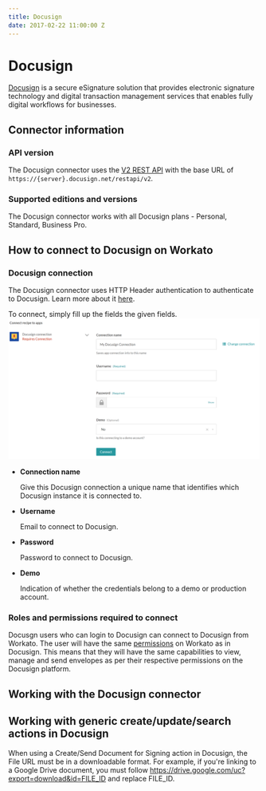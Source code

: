 ```yaml
---
title: Docusign
date: 2017-02-22 11:00:00 Z
---
```


# Docusign
[Docusign](https://www.docusign.com/) is a secure eSignature solution that provides electronic signature technology and digital transaction management services that enables fully digital workflows for businesses.

## Connector information

### API version
The Docusign connector uses the [V2 REST API](https://docs.docusign.com/esign/) with the base URL of `https://{server}.docusign.net/restapi/v2`.

### Supported editions and versions
The Docusign connector works with all Docusign plans - Personal, Standard, Business Pro.

## How to connect to Docusign on Workato

### Docusign connection
The Docusign connector uses HTTP Header authentication to authenticate to Docusign. Learn more about it [here](https://www.docusign.com/p/APIGuide/Content/Introduction+Changes/Authentication.htm).

To connect, simply fill up the fields the given fields.
![Docusign Permission](/assets/images/docusign/docusign_permission.png)

* **Connection name**

  Give this Docusign connection a unique name that identifies which Docusign instance it is connected to.

* **Username**

  Email to connect to Docusign.

* **Password**

  Password to connect to Docusign.

* **Demo**

  Indication of whether the credentials belong to a demo or production account.

### Roles and permissions required to connect
Docusgn users who can login to Docusign can connect to Docusign from Workato. The user will have the same [permissions](https://www.docusign.com/supportdocs/ndse-admin-guide/Content/permission-sets.htm) on Workato as in Docusign. This means that they will have the same capabilities to view, manage and send envelopes as per their respective permissions on the Docusign platform.

## Working with the Docusign connector

## Working with generic create/update/search actions in Docusign
When using a Create/Send Document for Signing action in Docusign, the File URL must be in a downloadable format. For example, if you're linking to a Google Drive document, you must follow https://drive.google.com/uc?export=download&id=FILE_ID and replace FILE_ID.
